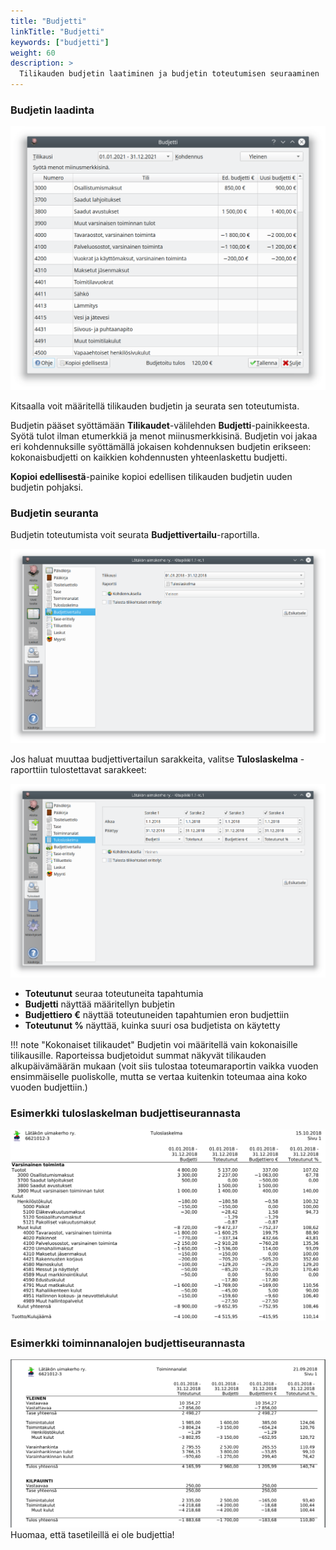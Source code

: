 ```yaml
---
title: "Budjetti"
linkTitle: "Budjetti"
keywords: ["budjetti"]
weight: 60
description: >
  Tilikauden budjetin laatiminen ja budjetin toteutumisen seuraaminen
---
```


### Budjetin laadinta

![](/img/fi/kaudet/budjetti.png)

Kitsaalla voit määritellä tilikauden budjetin ja seurata sen toteutumista.

Budjetin pääset syöttämään **Tilikaudet**-välilehden **Budjetti**-painikkeesta. Syötä tulot ilman etumerkkiä ja menot miinusmerkkisinä. Budjetin voi jakaa eri kohdennuksille syöttämällä jokaisen kohdennuksen budjetin erikseen: kokonaisbudjetti on kaikkien kohdennusten yhteenlaskettu budjetti.

**Kopioi edellisestä**-painike kopioi edellisen tilikauden budjetin uuden budjetin pohjaksi.

### Budjetin seuranta

Budjetin toteutumista voit seurata **Budjettivertailu**-raportilla.

![](/img/fi/kaudet/vertailuraportti.png)

Jos haluat muuttaa budjettivertailun sarakkeita, valitse **Tuloslaskelma** -raporttiin tulostettavat sarakkeet:

![](/img/fi/kaudet/raportti.png)

- **Toteutunut** seuraa toteutuneita tapahtumia
- **Budjetti** näyttää määritellyn bubjetin
- **Budjettiero €** näyttää toteutuneiden tapahtumien eron budjettiin
- **Toteutunut %** näyttää, kuinka suuri osa budjetista on käytetty

!!! note "Kokonaiset tilikaudet"
Budjetin voi määritellä vain kokonaisille tilikausille. Raporteissa budjetoidut summat näkyvät tilikauden alkupäivämäärän mukaan (voit siis tulostaa toteumaraportin vaikka vuoden ensimmäiselle puoliskolle, mutta se vertaa kuitenkin toteumaa aina koko vuoden budjettiin.)

### Esimerkki tuloslaskelman budjettiseurannasta

![](/img/fi/kaudet/tulosvertailu.png)

### Esimerkki toiminnanalojen budjettiseurannasta

![](/img/fi/kaudet/alavertailu.png)  
Huomaa, että tasetileillä ei ole budjettia!

